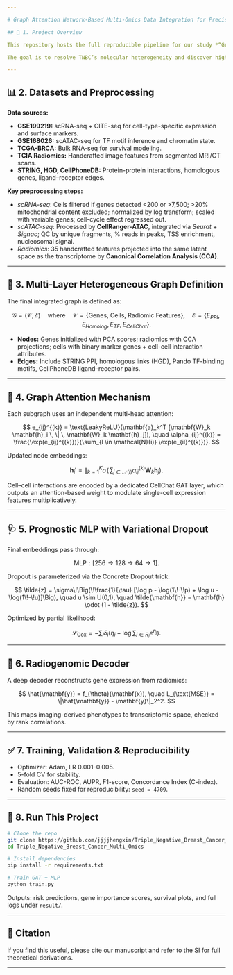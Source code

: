 ```yaml
---

# Graph Attention Network-Based Multi-Omics Data Integration for Precise Key Gene Prediction in Triple-Negative Breast Cancer

## 📌 1. Project Overview

This repository hosts the full reproducible pipeline for our study *“Graph Attention Network-Based Multi-Omics Data Integration for Precise Key Gene Prediction in Triple-Negative Breast Cancer (TNBC)”*. The framework integrates **single-cell transcriptomics**, **chromatin accessibility**, **cell–cell communication**, **radiomics**, and **network interactions** into a unified **multi-layer graph attention network (GAT)**.

The goal is to resolve TNBC’s molecular heterogeneity and discover high-confidence predictive gene modules with both **interpretability** and **prognostic relevance**.

---
```


## 📊 2. Datasets and Preprocessing

**Data sources:**

* **GSE199219:** scRNA-seq + CITE-seq for cell-type-specific expression and surface markers.
* **GSE168026:** scATAC-seq for TF motif inference and chromatin state.
* **TCGA-BRCA:** Bulk RNA-seq for survival modeling.
* **TCIA Radiomics:** Handcrafted image features from segmented MRI/CT scans.
* **STRING, HGD, CellPhoneDB:** Protein-protein interactions, homologous genes, ligand–receptor edges.

**Key preprocessing steps:**

* *scRNA-seq*: Cells filtered if genes detected <200 or >7,500; >20% mitochondrial content excluded; normalized by log transform; scaled with variable genes; cell-cycle effect regressed out.
* *scATAC-seq*: Processed by **CellRanger-ATAC**, integrated via *Seurat* + *Signac*; QC by unique fragments, % reads in peaks, TSS enrichment, nucleosomal signal.
* *Radiomics*: 35 handcrafted features projected into the same latent space as the transcriptome by **Canonical Correlation Analysis (CCA)**.

---

## 🔗 3. Multi-Layer Heterogeneous Graph Definition

The final integrated graph is defined as:

$$
\mathcal{G} = (\mathcal{V}, \mathcal{E})
\quad \text{where} \quad
\mathcal{V} = \{\text{Genes, Cells, Radiomic Features}\}, \quad
\mathcal{E} = \{E_{PPI}, E_{Homolog}, E_{TF}, E_{CellChat}\}.
$$

* **Nodes:** Genes initialized with PCA scores; radiomics with CCA projections; cells with binary marker genes + cell-cell interaction attributes.
* **Edges:** Include STRING PPI, homologous links (HGD), Pando TF-binding motifs, CellPhoneDB ligand–receptor pairs.

---

## 🧠 4. Graph Attention Mechanism

Each subgraph uses an independent multi-head attention:

$$
e_{ij}^{(k)} = \text{LeakyReLU}(\mathbf{a}_k^T [\mathbf{W}_k \mathbf{h}_i \, \| \, \mathbf{W}_k \mathbf{h}_j]),
\quad
\alpha_{ij}^{(k)} = \frac{\exp(e_{ij}^{(k)})}{\sum_{l \in \mathcal{N}(i)} \exp(e_{il}^{(k)})}.
$$

Updated node embeddings:

$$
\mathbf{h}_i' = \big\|_{k=1}^K \sigma\!\Big(\!\sum_{j \in \mathcal{N}(i)} \alpha_{ij}^{(k)} \mathbf{W}_k \mathbf{h}_j\Big).
$$

Cell–cell interactions are encoded by a dedicated CellChat GAT layer, which outputs an attention-based weight to modulate single-cell expression features multiplicatively.

---

## 🩺 5. Prognostic MLP with Variational Dropout

Final embeddings pass through:

$$
\text{MLP}: [256 \to 128 \to 64 \to 1].
$$

Dropout is parameterized via the Concrete Dropout trick:

$$
\tilde{z} = \sigma\!\Big(\!\frac{1}{\tau} [\log p - \log(1\!-\!p) + \log u - \log(1\!-\!u)]\Big), \quad u \sim U(0,1),
\quad \tilde{\mathbf{h}} = \mathbf{h} \odot (1 - \tilde{z}).
$$

Optimized by partial likelihood:

$$
\mathcal{L}_{\text{Cox}} = -\sum_{i} \delta_i \Big(\eta_i - \log \sum_{j \in R_i} e^{\eta_j}\Big).
$$

---

## 🧬 6. Radiogenomic Decoder

A deep decoder reconstructs gene expression from radiomics:

$$
\hat{\mathbf{y}} = f_{\theta}(\mathbf{x}), \quad
L_{\text{MSE}} = \|\hat{\mathbf{y}} - \mathbf{y}\|_2^2.
$$

This maps imaging-derived phenotypes to transcriptomic space, checked by rank correlations.

---

## ✅ 7. Training, Validation & Reproducibility

* Optimizer: Adam, LR 0.001–0.005.
* 5-fold CV for stability.
* Evaluation: AUC-ROC, AUPR, F1-score, Concordance Index (C-index).
* Random seeds fixed for reproducibility: `seed = 4709`.

---

## 🚀 8. Run This Project

```bash
# Clone the repo
git clone https://github.com/jjjjhengxin/Triple_Negative_Breast_Cancer_Multi_Omics.git
cd Triple_Negative_Breast_Cancer_Multi_Omics

# Install dependencies
pip install -r requirements.txt

# Train GAT + MLP
python train.py
```

Outputs: risk predictions, gene importance scores, survival plots, and full logs under `result/`.

---

## 📑 Citation

If you find this useful, please cite our manuscript and refer to the SI for full theoretical derivations.

---
